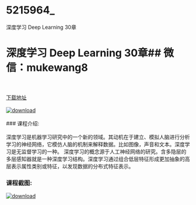 # 5215964_
深度学习 Deep Learning 30章
# 深度学习 Deep Learning 30章## 微信：mukewang8
<br/></br>[下载地址](http://www.36tz.cn/article/5215964 "下载地址")
<br/></br>[![download](http://36tz.cn/muke_img/2020_11_2-4-300x212.png "下载地址")](http://www.36tz.cn/article/5215964 "下载地址")
<br/></br>### 课程介绍:<br/></br>深度学习是机器学习研究中的一个新的领域。其动机在于建立、模拟人脑进行分析学习的神经网络，它模仿人脑的机制来解释数据。比如图像，声音和文本。深度学习是无监督学习的一种。
深度学习的概念源于人工神经网络的研究。含多隐层的多层感知器就是一种深度学习结构。深度学习通过组合低层特征形成更加抽象的高层表示属性类别或特征，以发现数据的分布式特征表示。

### 课程截图:
[![download](http://36tz.cn/muke_img/2020_11_1-4.png "下载地址")](http://www.36tz.cn/article/5215964 "下载地址")
